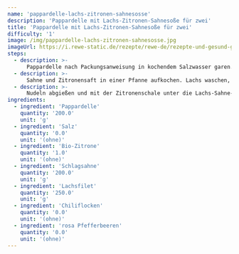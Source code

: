 ```yaml
---
name: 'pappardelle-lachs-zitronen-sahnesosse'
description: 'Pappardelle mit Lachs-Zitronen-Sahnesoße für zwei'
title: 'Pappardelle mit Lachs-Zitronen-Sahnesoße für zwei'
difficulty: '1'
image: /img/pappardelle-lachs-zitronen-sahnesosse.jpg
imageUrl: https://i.rewe-static.de/rezepte/rewe-de/rezepte-und-gesund-geniessen/rezepte/date-gerichte/pappardelle-lachs-zitronen-sahnesosse/16-pappardelle-mit-lachs-zitronen-sahneso--fnof-e_rdk-rds_rv_hd.jpg?resize=1480:589&crop=1280:460;center,center
steps:
  - description: >-
      Pappardelle nach Packungsanweisung in kochendem Salzwasser garen. Zitrone heiß waschen, trocken reiben und ca. die Hälfte der Schale in Zesten abziehen. Saft auspressen.
  - description: >-
      Sahne und Zitronensaft in einer Pfanne aufkochen. Lachs waschen, trocken tupfen und in mundgerechte Stücke schneiden. Sahne mit Salz und etwas Chiliflocken würzen. Herdplatte ausschalten und Lachsstücke in der heißen Sahne ca. 5-8 Minuten gar ziehen lassen.
  - description: >-
      Nudeln abgießen und mit der Zitronenschale unter die Lachs-Sahne-Mischung heben. Auf Pastatellern anrichten und mit zerstoßenen Pfefferbeeren bestreuen.
ingredients:
  - ingredient: 'Pappardelle'
    quantity: '200.0'
    unit: 'g'
  - ingredient: 'Salz'
    quantity: '0.0'
    unit: '(ohne)'
  - ingredient: 'Bio-Zitrone'
    quantity: '1.0'
    unit: '(ohne)'
  - ingredient: 'Schlagsahne'
    quantity: '200.0'
    unit: 'g'
  - ingredient: 'Lachsfilet'
    quantity: '250.0'
    unit: 'g'
  - ingredient: 'Chiliflocken'
    quantity: '0.0'
    unit: '(ohne)'
  - ingredient: 'rosa Pfefferbeeren'
    quantity: '0.0'
    unit: '(ohne)'
---
```

